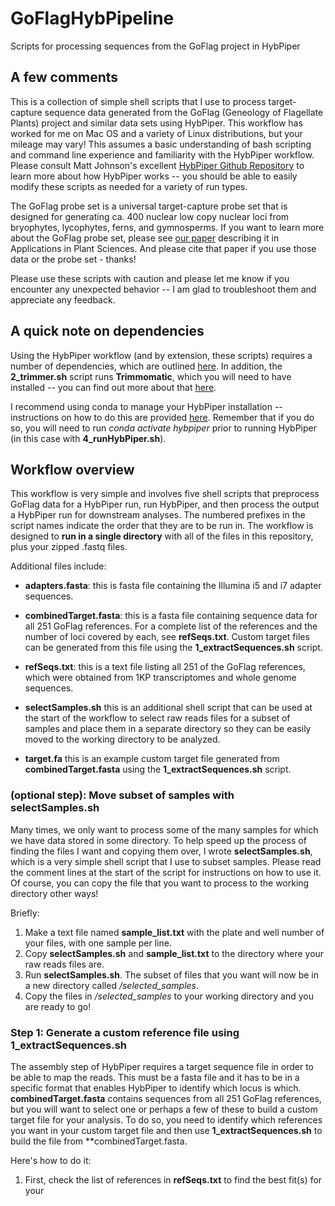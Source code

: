 # GoFlagHybPipeline
Scripts for processing sequences from the GoFlag project in HybPiper

## A few comments
This is a collection of simple shell scripts that I use to process target-capture sequence data generated from the GoFlag (Geneology of Flagellate Plants) project and similar data sets using HybPiper. This workflow has worked for me on Mac OS and a variety of Linux distributions, but your mileage may vary! This assumes a basic understanding of bash scripting and command line experience and familiarity with the HybPiper workflow. Please consult Matt Johnson's excellent [HybPiper Github Repository](https://github.com/mossmatters/HybPiper) to learn more about how HybPiper works -- you should be able to easily modify these scripts as needed for a variety of run types. 

The GoFlag probe set is a universal target-capture probe set that is designed for generating ca. 400 nuclear low copy nuclear loci from bryophytes, lycophytes, ferns, and gymnosperms. If you want to learn more about the GoFlag probe set, please see [our paper](https://static1.squarespace.com/static/60f01ce3590ad927352e44af/t/60f55846860d895b483fc75f/1626691669161/2021Breinholt.pdf) describing it in Applications in Plant Sciences. And please cite that paper if you use those data or the probe set - thanks! 

Please use these scripts with caution and please let me know if you encounter any unexpected behavior -- I am glad to troubleshoot them and appreciate any feedback. 

## A quick note on dependencies

Using the HybPiper workflow (and by extension, these scripts) requires a number of dependencies, which are outlined [here](https://github.com/mossmatters/HybPiper#dependencies). In addition, the **2_trimmer.sh** script runs **Trimmomatic**, which you will need to have installed -- you can find out more about that [here](https://github.com/usadellab/Trimmomatic). 

I recommend using conda to manage your HybPiper installation -- instructions on how to do this are provided [here](https://github.com/mossmatters/HybPiper#setup). Remember that if you do so, you will need to run *conda activate hybpiper* prior to running HybPiper (in this case with **4_runHybPiper.sh**). 

## Workflow overview

This workflow is very simple and involves five shell scripts that preprocess GoFlag data for a HybPiper run, run HybPiper, and then process the output a HybPiper run for downstream analyses. The numbered prefixes in the script names indicate the order that they are to be run in. The workflow is designed to **run in a single directory** with all of the files in this repository, plus your zipped .fastq files. 

Additional files include:

- **adapters.fasta**: this is fasta file containing the Illumina i5 and i7 adapter sequences.

- **combinedTarget.fasta**: this is a fasta file containing sequence data for all 251 GoFlag references. For a complete list of the references and the number of loci covered by each, see **refSeqs.txt**. Custom target files can be generated from this file using the **1_extractSequences.sh** script.

- **refSeqs.txt**: this is a text file listing all 251 of the GoFlag references, which were obtained from 1KP transcriptomes and whole genome sequences. 

- **selectSamples.sh** this is an additional shell script that can be used at the start of the workflow to select raw reads files for a subset of samples and place them in a separate directory so they can be easily moved to the working directory to be analyzed. 

- **target.fa** this is an example custom target file generated from **combinedTarget.fasta** using the **1_extractSequences.sh** script. 


### (optional step): Move subset of samples with **selectSamples.sh**

Many times, we only want to process some of the many samples for which we have data stored in some directory. To help speed up the process of finding the files I want and copying them over, I wrote **selectSamples.sh**, which is a very simple shell script that I use to subset samples. Please read the comment lines at the start of the script for instructions on how to use it. Of course, you can copy the file that you want to process to the working directory other ways! 

Briefly: 

1. Make a text file named **sample_list.txt** with the plate and well number of your files, with one sample per line. 
2. Copy **selectSamples.sh** and **sample_list.txt** to the directory where your raw reads files are. 
3. Run **selectSamples.sh**. The subset of files that you want will now be in a new directory called */selected_samples*.
4. Copy the files in */selected_samples* to your working directory and you are ready to go! 


### Step 1: Generate a custom reference file using **1_extractSequences.sh**

The assembly step of HybPiper requires a target sequence file in order to be able to map the reads. This must be a fasta file and it has to be in a specific format that enables HybPiper to identify which locus is which. **combinedTarget.fasta** contains sequences from all 251 GoFlag references, but you will want to select one or perhaps a few of these to build a custom target file for your analysis. To do so, you need to identify which references you want in your custom target file and then use **1_extractSequences.sh** to build the file from **combinedTarget.fasta. 

Here's how to do it: 

1. First, check the list of references in **refSeqs.txt** to find the best fit(s) for your 

